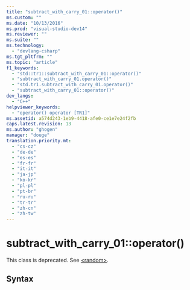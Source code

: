 ```yaml
---
title: "subtract_with_carry_01::operator()"
ms.custom: ""
ms.date: "10/13/2016"
ms.prod: "visual-studio-dev14"
ms.reviewer: ""
ms.suite: ""
ms.technology: 
  - "devlang-csharp"
ms.tgt_pltfrm: ""
ms.topic: "article"
f1_keywords: 
  - "std::tr1::subtract_with_carry_01::operator()"
  - "subtract_with_carry_01.operator()"
  - "std.tr1.subtract_with_carry_01.operator()"
  - "subtract_with_carry_01::operator()"
dev_langs: 
  - "C++"
helpviewer_keywords: 
  - "operator() operator [TR1]"
ms.assetid: a574d243-1eb9-4418-afe0-ce1e7e24f2fb
caps.latest.revision: 13
ms.author: "ghogen"
manager: "douge"
translation.priority.mt: 
  - "cs-cz"
  - "de-de"
  - "es-es"
  - "fr-fr"
  - "it-it"
  - "ja-jp"
  - "ko-kr"
  - "pl-pl"
  - "pt-br"
  - "ru-ru"
  - "tr-tr"
  - "zh-cn"
  - "zh-tw"
---
```

# subtract_with_carry_01::operator()
This class is deprecated. See [\<random>](../Topic/%3Crandom%3E.md).  
  
## Syntax